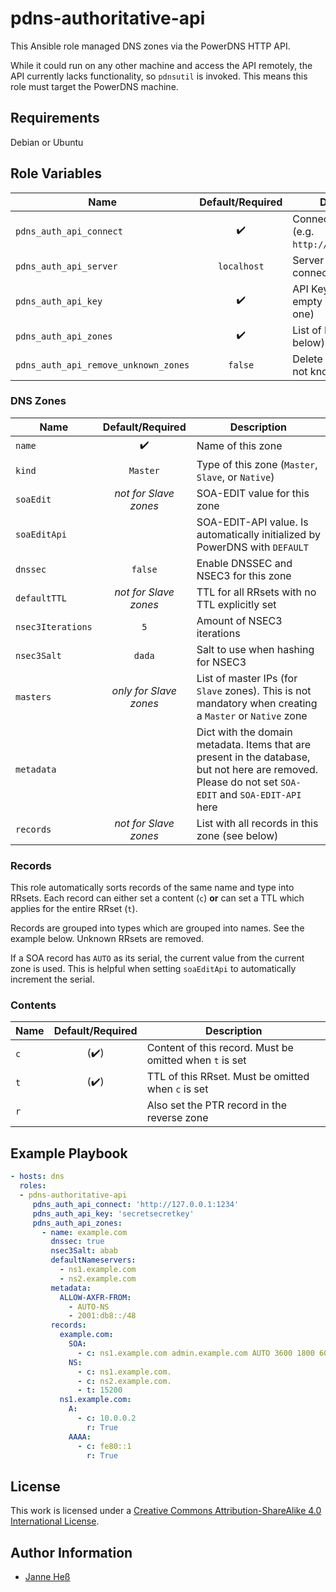 # pdns-authoritative-api

This Ansible role managed DNS zones via the PowerDNS HTTP API.

While it could run on any other machine and access the API remotely, the API currently lacks functionality, so `pdnsutil` is invoked.
This means this role must target the PowerDNS machine.

## Requirements

Debian or Ubuntu

## Role Variables

| Name                                  | Default/Required   | Description                                         |
|---------------------------------------|:------------------:|-----------------------------------------------------|
| `pdns_auth_api_connect`               | :heavy_check_mark: | Connect to this URL (e.g. `http://127.0.0.1:1234`)  |
| `pdns_auth_api_server`                | `localhost`        | Server instance to connect to                       |
| `pdns_auth_api_key`                   | :heavy_check_mark: | API Key to use (may be empty if you don't have one) |
| `pdns_auth_api_zones`                 | :heavy_check_mark: | List of DNS zones (see below)                       |
| `pdns_auth_api_remove_unknown_zones`  | `false`            | Delete zones that are not known to this role        |

### DNS Zones

| Name              | Default/Required       | Description                                                                                                                                           |
|-------------------|:----------------------:|-------------------------------------------------------------------------------------------------------------------------------------------------------|
| `name`            | :heavy_check_mark:     | Name of this zone                                                                                                                                     |
| `kind`            | `Master`               | Type of this zone (`Master`, `Slave`, or `Native`)                                                                                                    |
| `soaEdit`         | *not for Slave zones*  | SOA-EDIT value for this zone                                                                                                                          |
| `soaEditApi`      |                        | SOA-EDIT-API value. Is automatically initialized by PowerDNS with `DEFAULT`                                                                           |
| `dnssec`          | `false`                | Enable DNSSEC and NSEC3 for this zone                                                                                                                 |
| `defaultTTL`      | *not for Slave zones*  | TTL for all RRsets with no TTL explicitly set                                                                                                         |
| `nsec3Iterations` | `5`                    | Amount of NSEC3 iterations                                                                                                                            |
| `nsec3Salt`       | `dada`                 | Salt to use when hashing for NSEC3                                                                                                                    |
| `masters`         | *only for Slave zones* | List of master IPs (for `Slave` zones). This is not mandatory when creating a `Master` or `Native` zone                                               |
| `metadata`        |                        | Dict with the domain metadata. Items that are present in the database, but not here are removed. Please do not set `SOA-EDIT` and `SOA-EDIT-API` here |
| `records`         | *not for Slave zones*  | List with all records in this zone (see below)                                                                                                        |

### Records

This role automatically sorts records of the same name and type into RRsets.
Each record can either set a content (`c`) **or** can set a TTL which applies for the entire RRset (`t`).

Records are grouped into types which are grouped into names.
See the example below.
Unknown RRsets are removed.

If a SOA record has `AUTO` as its serial, the current value from the current zone is used.
This is helpful when setting `soaEditApi` to automatically increment the serial.

### Contents

| Name | Default/Required     | Description                                             |
|------|:--------------------:|---------------------------------------------------------|
| `c`  | (:heavy_check_mark:) | Content of this record. Must be omitted when `t` is set |
| `t`  | (:heavy_check_mark:) | TTL of this RRset. Must be omitted when `c` is set      |
| `r`  |                      | Also set the PTR record in the reverse zone             |

## Example Playbook

```yml
- hosts: dns
  roles:
  - pdns-authoritative-api
     pdns_auth_api_connect: 'http://127.0.0.1:1234'
     pdns_auth_api_key: 'secretsecretkey'
     pdns_auth_api_zones:
       - name: example.com
         dnssec: true
         nsec3Salt: abab
         defaultNameservers:
           - ns1.example.com
           - ns2.example.com
         metadata:
           ALLOW-AXFR-FROM:
             - AUTO-NS
             - 2001:db8::/48
         records:
           example.com:
             SOA:
               - c: ns1.example.com admin.example.com AUTO 3600 1800 604800 600
             NS:
               - c: ns1.example.com.
               - c: ns2.example.com.
               - t: 15200
           ns1.example.com:
             A:
               - c: 10.0.0.2
                 r: True
             AAAA:
               - c: fe80::1
                 r: True
```

## License

This work is licensed under a [Creative Commons Attribution-ShareAlike 4.0 International License](https://creativecommons.org/licenses/by-sa/4.0/).

## Author Information

- [Janne Heß](https://github.com/dasJ)
